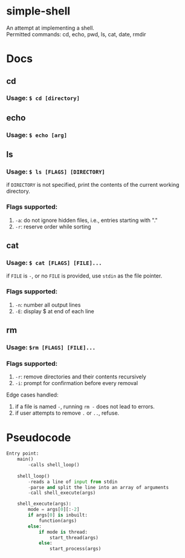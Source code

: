 # simple-shell
An attempt at implementing a shell.  
Permitted commands: cd, echo, pwd, ls, cat, date, rmdir

# Docs
## cd
### Usage: `$ cd [directory]`

## echo
### Usage: `$ echo [arg]` 

## ls
### Usage: `$ ls [FLAGS] [DIRECTORY]`
if `DIRECTORY` is not specified, print the contents of the current working directory.
### Flags supported:
1. `-a`: do not ignore hidden files, i.e., entries starting with "."
2. `-r`: reserve order while sorting

## cat
### Usage: `$ cat [FLAGS] [FILE]...`
if `FILE` is `-`, or no `FILE` is provided, use `stdin` as the file pointer.
### Flags supported:
1. `-n`: number all output lines
2. `-E`: display $ at end of each line

## rm
### Usage: `$rm [FLAGS] [FILE]...`
### Flags supported:
1. `-r`: remove directories and their contents recursively
2. `-i`: prompt for confirmation before every removal 

Edge cases handled: 
1. if a file is named `-`, running `rm -` does not lead to errors.
2. if user attempts to remove `.` or `..`, refuse.

# Pseudocode

```py
Entry point:
    main()
        -calls shell_loop()
    
    shell_loop()
        -reads a line of input from stdin
        -parse and split the line into an array of arguments
        -call shell_execute(args)

    shell_execute(args):
        mode = args[0][:-2]
        if args[0] is inbuilt:
            function(args)
        else:
            if mode is thread:
                start_thread(args)
            else:
                start_process(args)
```
